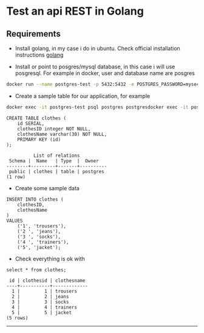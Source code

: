 # Test an api REST in Golang

## Requirements

* Install golang, in my case i do in ubuntu. Check official installation instructions [golang](https://go.dev/doc/install)

* Install or point to posgres/mysql database, in this case i will use posgresql. For example in docker, user and database name are posgres

```bash
docker run --name postgres-test -p 5432:5432 -e POSTGRES_PASSWORD=mysecretpassword -d postgres
```

* Create a sample table for our application, for example
```bash
docker exec -it postgres-test psql postgres postgresdocker exec -it postgres-test psql postgres postgres
```
```postgresql
CREATE TABLE clothes (
    id SERIAL,
    clothesID integer NOT NULL,
    clothesName varchar(30) NOT NULL,
    PRIMARY KEY (id)
);
```
```postgresql
          List of relations
 Schema |  Name   | Type  |  Owner   
--------+---------+-------+----------
 public | clothes | table | postgres
(1 row)
```

* Create some sample data
```postgresql
INSERT INTO clothes (
    clothesID,
    clothesName
)
VALUES
    ('1', 'trousers'),
    ('2 ', 'jeans'),
    ('3 ', 'socks'),
    ('4 ', 'trainers'),
    ('5', 'jacket');
```

* Check everything is ok with
```postgresql
select * from clothes;
```
```postgresql
 id | clothesid | clothesname 
----+-----------+-------------
  1 |         1 | trousers
  2 |         2 | jeans
  3 |         3 | socks
  4 |         4 | trainers
  5 |         5 | jacket
(5 rows)
```
--------